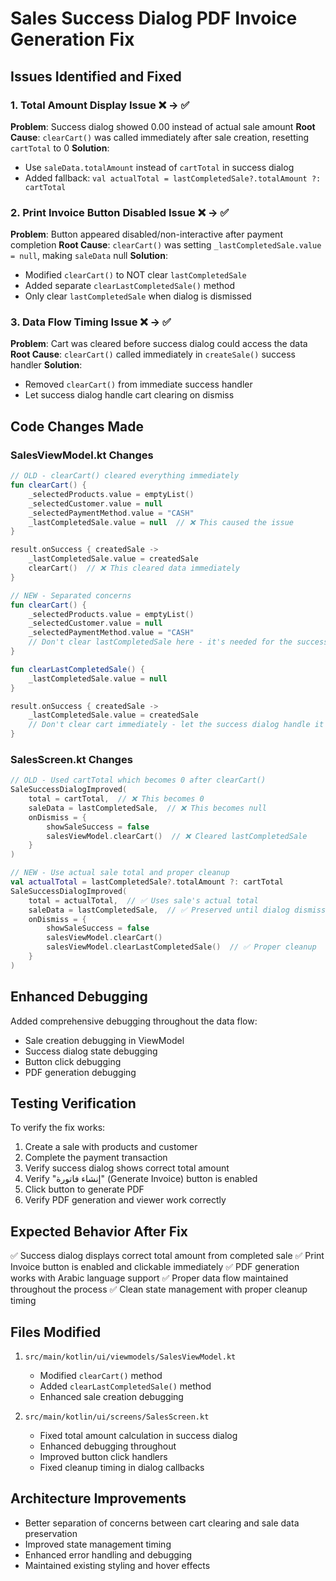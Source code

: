# Sales Success Dialog PDF Invoice Generation Fix

## Issues Identified and Fixed

### 1. Total Amount Display Issue ❌ → ✅
**Problem**: Success dialog showed 0.00 instead of actual sale amount
**Root Cause**: `clearCart()` was called immediately after sale creation, resetting `cartTotal` to 0
**Solution**: 
- Use `saleData.totalAmount` instead of `cartTotal` in success dialog
- Added fallback: `val actualTotal = lastCompletedSale?.totalAmount ?: cartTotal`

### 2. Print Invoice Button Disabled Issue ❌ → ✅
**Problem**: Button appeared disabled/non-interactive after payment completion
**Root Cause**: `clearCart()` was setting `_lastCompletedSale.value = null`, making `saleData` null
**Solution**:
- Modified `clearCart()` to NOT clear `lastCompletedSale`
- Added separate `clearLastCompletedSale()` method
- Only clear `lastCompletedSale` when dialog is dismissed

### 3. Data Flow Timing Issue ❌ → ✅
**Problem**: Cart was cleared before success dialog could access the data
**Root Cause**: `clearCart()` called immediately in `createSale()` success handler
**Solution**:
- Removed `clearCart()` from immediate success handler
- Let success dialog handle cart clearing on dismiss

## Code Changes Made

### SalesViewModel.kt Changes

```kotlin
// OLD - clearCart() cleared everything immediately
fun clearCart() {
    _selectedProducts.value = emptyList()
    _selectedCustomer.value = null
    _selectedPaymentMethod.value = "CASH"
    _lastCompletedSale.value = null  // ❌ This caused the issue
}

result.onSuccess { createdSale ->
    _lastCompletedSale.value = createdSale
    clearCart()  // ❌ This cleared data immediately
}

// NEW - Separated concerns
fun clearCart() {
    _selectedProducts.value = emptyList()
    _selectedCustomer.value = null
    _selectedPaymentMethod.value = "CASH"
    // Don't clear lastCompletedSale here - it's needed for the success dialog
}

fun clearLastCompletedSale() {
    _lastCompletedSale.value = null
}

result.onSuccess { createdSale ->
    _lastCompletedSale.value = createdSale
    // Don't clear cart immediately - let the success dialog handle it
}
```

### SalesScreen.kt Changes

```kotlin
// OLD - Used cartTotal which becomes 0 after clearCart()
SaleSuccessDialogImproved(
    total = cartTotal,  // ❌ This becomes 0
    saleData = lastCompletedSale,  // ❌ This becomes null
    onDismiss = {
        showSaleSuccess = false
        salesViewModel.clearCart()  // ❌ Cleared lastCompletedSale
    }
)

// NEW - Use actual sale total and proper cleanup
val actualTotal = lastCompletedSale?.totalAmount ?: cartTotal
SaleSuccessDialogImproved(
    total = actualTotal,  // ✅ Uses sale's actual total
    saleData = lastCompletedSale,  // ✅ Preserved until dialog dismiss
    onDismiss = {
        showSaleSuccess = false
        salesViewModel.clearCart()
        salesViewModel.clearLastCompletedSale()  // ✅ Proper cleanup
    }
)
```

## Enhanced Debugging

Added comprehensive debugging throughout the data flow:
- Sale creation debugging in ViewModel
- Success dialog state debugging
- Button click debugging
- PDF generation debugging

## Testing Verification

To verify the fix works:
1. Create a sale with products and customer
2. Complete the payment transaction
3. Verify success dialog shows correct total amount
4. Verify "إنشاء فاتورة" (Generate Invoice) button is enabled
5. Click button to generate PDF
6. Verify PDF generation and viewer work correctly

## Expected Behavior After Fix

✅ Success dialog displays correct total amount from completed sale
✅ Print Invoice button is enabled and clickable immediately
✅ PDF generation works with Arabic language support
✅ Proper data flow maintained throughout the process
✅ Clean state management with proper cleanup timing

## Files Modified

1. `src/main/kotlin/ui/viewmodels/SalesViewModel.kt`
   - Modified `clearCart()` method
   - Added `clearLastCompletedSale()` method
   - Enhanced sale creation debugging

2. `src/main/kotlin/ui/screens/SalesScreen.kt`
   - Fixed total amount calculation in success dialog
   - Enhanced debugging throughout
   - Improved button click handlers
   - Fixed cleanup timing in dialog callbacks

## Architecture Improvements

- Better separation of concerns between cart clearing and sale data preservation
- Improved state management timing
- Enhanced error handling and debugging
- Maintained existing styling and hover effects
